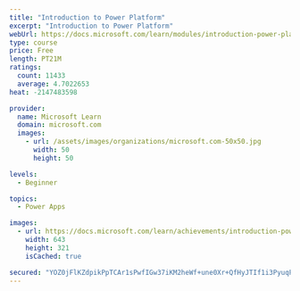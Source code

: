 ```yaml
---
title: "Introduction to Power Platform"
excerpt: "Introduction to Power Platform"
webUrl: https://docs.microsoft.com/learn/modules/introduction-power-platform/
type: course
price: Free
length: PT21M
ratings:
  count: 11433
  average: 4.7022653
heat: -2147483598

provider:
  name: Microsoft Learn
  domain: microsoft.com
  images:
    - url: /assets/images/organizations/microsoft.com-50x50.jpg
      width: 50
      height: 50

levels:
  - Beginner

topics:
  - Power Apps

images:
  - url: https://docs.microsoft.com/learn/achievements/introduction-power-platform-social.png
    width: 643
    height: 321
    isCached: true

secured: "YOZ0jFlKZdpikPpTCAr1sPwfIGw37iKM2heWf+une0Xr+QfHyJTIf1i3PyuqPU3kj/RvUkg4XFDrm5LDl6aiIqhmAnDMUEAZ11uVt9PY6BXy1vRRJy4m+LBB7WDG2MPOAx/QOMkCGcY1fdaLyqnIRqWLwCI8PGHieQmaTNM182WmB4TLBKdlnxU+K/kZcMo7qpfLCxPKkrMi4XJhwzuFGBMctjds8zzxut/W+gSAUJP3vgYsQ5zmSKVhYM6uBFUHM7qhIPJ9CXUtcPbye6M5a473Zku3Og39CjC+/eb+HsnXbsPV9v4LFeuZi8PurC5PwalwasU3sBeWUAR8NYo4sSrASFr3eh/kTL2Wzp/ge2USLPX2BYpnYGPf2iQ1RJuaNXBAHvS0URrySVwM5Sv8AP2S44JaemO7O8sT6mm7Jv4=;9xQ8TVeRBqQOkH/qP0Ebdg=="
---
```


